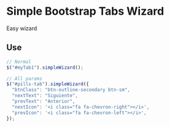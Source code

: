 # Simple Bootstrap Tabs Wizard
Easy wizard


## Use
``` javascript
// Normal
$("#myTab1").simpleWizard();

// All params
$("#pills-tab").simpleWizard({
  "btnClass": "btn-outline-secondary btn-sm",
  "nextText": "Siguiente",
  "prevText": "Anterior",
  "nextIcon": '<i class="fa fa-chevron-right"></i>',
  "prevIcon": '<i class="fa fa-chevron-left"></i>',
});
```
